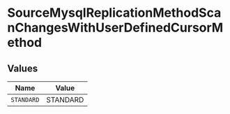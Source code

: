 # SourceMysqlReplicationMethodScanChangesWithUserDefinedCursorMethod


## Values

| Name       | Value      |
| ---------- | ---------- |
| `STANDARD` | STANDARD   |